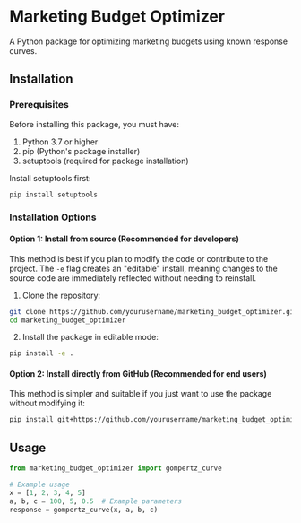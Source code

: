 # Marketing Budget Optimizer

A Python package for optimizing marketing budgets using known response curves.

## Installation

### Prerequisites
Before installing this package, you must have:
1. Python 3.7 or higher
2. pip (Python's package installer)
3. setuptools (required for package installation)

Install setuptools first:
```bash
pip install setuptools
```

### Installation Options

#### Option 1: Install from source (Recommended for developers)
This method is best if you plan to modify the code or contribute to the project. The `-e` flag creates an "editable" install, meaning changes to the source code are immediately reflected without needing to reinstall.

1. Clone the repository:
```bash
git clone https://github.com/yourusername/marketing_budget_optimizer.git
cd marketing_budget_optimizer
```

2. Install the package in editable mode:
```bash
pip install -e .
```

#### Option 2: Install directly from GitHub (Recommended for end users)
This method is simpler and suitable if you just want to use the package without modifying it:
```bash
pip install git+https://github.com/yourusername/marketing_budget_optimizer.git
```

## Usage

```python
from marketing_budget_optimizer import gompertz_curve

# Example usage
x = [1, 2, 3, 4, 5]
a, b, c = 100, 5, 0.5  # Example parameters
response = gompertz_curve(x, a, b, c)
```
